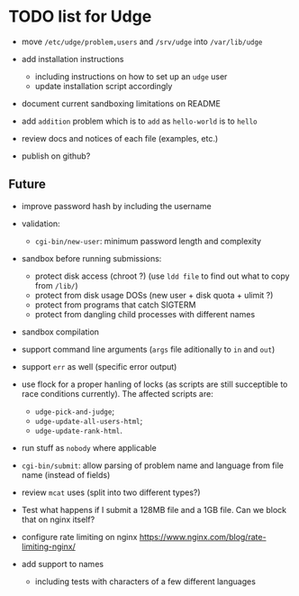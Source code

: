 TODO list for Udge
==================

* move `/etc/udge/problem,users` and `/srv/udge` into `/var/lib/udge`

* add installation instructions
	- including instructions on how to set up an `udge` user
	- update installation script accordingly

* document current sandboxing limitations on README

* add `addition` problem which is
  to `add` as `hello-world` is to `hello`

* review docs and notices of each file (examples, etc.)

* publish on github?


Future
------

* improve password hash by including the username

* validation:

	- `cgi-bin/new-user`: minimum password length and complexity

* sandbox before running submissions:
	- protect disk access (chroot ?)
	  (use `ldd file` to find out what to copy from `/lib/`)
	- protect from disk usage DOSs (new user + disk quota + ulimit ?)
	- protect from programs that catch SIGTERM
	- protect from dangling child processes with different names

* sandbox compilation

* support command line arguments (`args` file aditionally to `in` and `out`)

* support `err` as well (specific error output)

* use flock for a proper hanling of locks (as scripts are still succeptible to
  race conditions currently).  The affected scripts are:

	- `udge-pick-and-judge`;
	- `udge-update-all-users-html`;
	- `udge-update-rank-html`.

* run stuff as `nobody` where applicable

* `cgi-bin/submit`: allow parsing of problem name and language from file name (instead of fields)

* review `mcat` uses (split into two different types?)

* Test what happens if I submit a 128MB file and a 1GB file.
  Can we block that on nginx itself?

* configure rate limiting on nginx
  https://www.nginx.com/blog/rate-limiting-nginx/

* add support to names
	- including tests with characters of a few different languages

